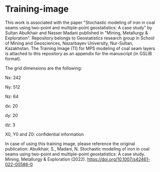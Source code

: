 # Training-image
This work is associated with the paper "Stochastic modeling of iron in coal seams using two-point and multiple-point geostatistics: A case study" by Sultan Abulkhair and Nasser Madani published in "Mining, Metallurgy & Exploration". Repository belongs to Geostatistics research group in School of Mining and Geosciences, Nazarbayev University, Nur-Sultan, Kazakhstan. The Training Image (TI) for MPS modeling of coal seam layers is attached to this repository as an appendix for the manuscript (in GSLIB format).

The grid dimensions are the following:

Nx: 242

Ny: 512

Nz: 64

dx: 20

dy: 20

dz: 3

X0, Y0 and Z0: confidential information

In case of using this training image, please reference the original publication:
Abulkhair, S., Madani, N. Stochastic modeling of iron in coal seams using two-point and multiple-point geostatistics: A case study. Mining, Metallurgy & Exploration (2022). https://doi.org/10.1007/s42461-022-00586-0
